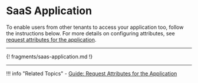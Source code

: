 # SaaS Application 

To enable users from other tenants to access your application too, follow the instructions below. For more details on configuring attributes, see [request attributes for the application](../request-app-claims/). 

-----

{! fragments/saas-application.md !}

-----

!!! info "Related Topics"
    - [Guide: Request Attributes for the Application](../request-app-claims/)